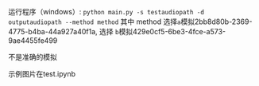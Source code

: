 运行程序（windows）:
`python main.py -s testaudiopath -d outputaudiopath --method method`
其中 method 选择`a`模拟2bb8d80b-2369-4775-b4ba-44a927a40f1a,
选择 `b`模拟429e0cf5-6be3-4fce-a573-9ae4455fe499

不是准确的模拟

示例图片在test.ipynb